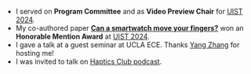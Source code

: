 - I served on **Program Committee** and as **Video Preview Chair** for [UIST 2024](https://uist.acm.org/2024).
- My co-authored paper [**Can a smartwatch move your fingers?**](projects/watch-ems-uist24.pdf) won an **Honorable Mention Award** at [UIST 2024](https://uist.acm.org/2024).
- I gave a talk at a guest seminar at UCLA ECE. Thanks [Yang Zhang](https://yangzhang.dev/) for hosting me!
- I was invited to talk on [Haptics Club podcast](https://thehapticsclub.com/episodes/haptics-club-52-shan-yuan-teng-on-enabling-haptic-experiences-anywhere-anytime).